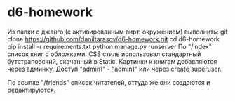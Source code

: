 # d6-homework

Из папки с джанго (c активированным вирт. окружением) выполнить: git clone https://github.com/daniltarasov/d6-homework.git
cd d6-homework
pip install -r requirements.txt
python manage.py runserver
По "/index" список книг с обложками. CSS стиль использовал стандартный бутстраповский, скачанный в Static. Картинки к книгам добавляются через админку. Доступ "admin1" - "admin1" или через create superuser.

По ссылке "/friends" список читателей, оттуда же они создаются и редактируются.